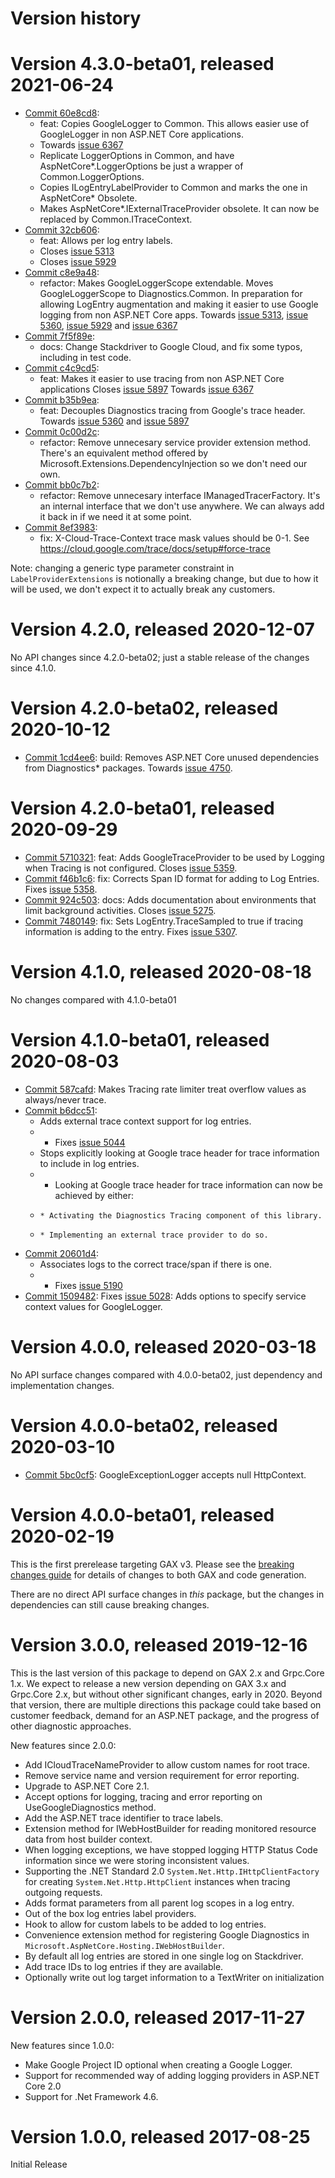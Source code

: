 # Version history

# Version 4.3.0-beta01, released 2021-06-24

- [Commit 60e8cd8](https://github.com/googleapis/google-cloud-dotnet/commit/60e8cd8):
  - feat: Copies GoogleLogger to Common. This allows easier use of GoogleLogger in non ASP.NET Core applications.
  - Towards [issue 6367](https://github.com/googleapis/google-cloud-dotnet/issues/6367)
  - Replicate LoggerOptions in Common, and have AspNetCore\*.LoggerOptions be just a wrapper of Common.LoggerOptions.
  - Copies ILogEntryLabelProvider to Common and marks the one in AspNetCore* Obsolete.
  - Makes AspNetCore*.IExternalTraceProvider obsolete. It can now be replaced by Common.ITraceContext.
- [Commit 32cb606](https://github.com/googleapis/google-cloud-dotnet/commit/32cb606):
  - feat: Allows per log entry labels.
  - Closes [issue 5313](https://github.com/googleapis/google-cloud-dotnet/issues/5313)
  - Closes [issue 5929](https://github.com/googleapis/google-cloud-dotnet/issues/5929)
- [Commit c8e9a48](https://github.com/googleapis/google-cloud-dotnet/commit/c8e9a48):
  - refactor: Makes GoogleLoggerScope extendable.
    Moves GoogleLoggerScope to Diagnostics.Common.
    In preparation for allowing LogEntry augmentation and making it easier to use Google logging from non ASP.NET Core apps.
    Towards [issue 5313](https://github.com/googleapis/google-cloud-dotnet/issues/5313), [issue 5360](https://github.com/googleapis/google-cloud-dotnet/issues/5360), [issue 5929](https://github.com/googleapis/google-cloud-dotnet/issues/5929) and [issue 6367](https://github.com/googleapis/google-cloud-dotnet/issues/6367)
- [Commit 7f5f89e](https://github.com/googleapis/google-cloud-dotnet/commit/7f5f89e):
  - docs: Change Stackdriver to Google Cloud, and fix some typos, including in test code.
- [Commit c4c9cd5](https://github.com/googleapis/google-cloud-dotnet/commit/c4c9cd5):
  - feat: Makes it easier to use tracing from non ASP.NET Core applications
    Closes [issue 5897](https://github.com/googleapis/google-cloud-dotnet/issues/5897)
    Towards [issue 6367](https://github.com/googleapis/google-cloud-dotnet/issues/6367)
- [Commit b35b9ea](https://github.com/googleapis/google-cloud-dotnet/commit/b35b9ea):
  - feat: Decouples Diagnostics tracing from Google's trace header. Towards [issue 5360](https://github.com/googleapis/google-cloud-dotnet/issues/5360) and [issue 5897](https://github.com/googleapis/google-cloud-dotnet/issues/5897)
- [Commit 0c00d2c](https://github.com/googleapis/google-cloud-dotnet/commit/0c00d2c):
  - refactor: Remove unnecesary service provider extension method. There's an equivalent method offered by Microsoft.Extensions.DependencyInjection so we don't need our own.
- [Commit bb0c7b2](https://github.com/googleapis/google-cloud-dotnet/commit/bb0c7b2):
  - refactor: Remove unnecesary interface IManagedTracerFactory. It's an internal interface that we don't use anywhere. We can always add it back in if we need it at some point.
- [Commit 8ef3983](https://github.com/googleapis/google-cloud-dotnet/commit/8ef3983):
  - fix: X-Cloud-Trace-Context trace mask values should be 0-1. See https://cloud.google.com/trace/docs/setup#force-trace

Note: changing a generic type parameter constraint in
`LabelProviderExtensions` is notionally a breaking change, but due
to how it will be used, we don't expect it to actually break any customers.

# Version 4.2.0, released 2020-12-07

No API changes since 4.2.0-beta02; just a stable release of the changes since 4.1.0.

# Version 4.2.0-beta02, released 2020-10-12

- [Commit 1cd4ee6](https://github.com/googleapis/google-cloud-dotnet/commit/1cd4ee6): build: Removes ASP.NET Core unused dependencies from Diagnostics* packages. Towards [issue 4750](https://github.com/googleapis/google-cloud-dotnet/issues/4750).

# Version 4.2.0-beta01, released 2020-09-29

- [Commit 5710321](https://github.com/googleapis/google-cloud-dotnet/commit/5710321): feat: Adds GoogleTraceProvider to be used by Logging when Tracing is not configured. Closes [issue 5359](https://github.com/googleapis/google-cloud-dotnet/issues/5359).
- [Commit f46b1c6](https://github.com/googleapis/google-cloud-dotnet/commit/f46b1c6): fix: Corrects Span ID format for adding to Log Entries. Fixes [issue 5358](https://github.com/googleapis/google-cloud-dotnet/issues/5358).
- [Commit 924c503](https://github.com/googleapis/google-cloud-dotnet/commit/924c503): docs: Adds documentation about environments that limit background activities. Closes [issue 5275](https://github.com/googleapis/google-cloud-dotnet/issues/5275).
- [Commit 7480149](https://github.com/googleapis/google-cloud-dotnet/commit/7480149): fix: Sets LogEntry.TraceSampled to true if tracing information is adding to the entry. Fixes [issue 5307](https://github.com/googleapis/google-cloud-dotnet/issues/5307).

# Version 4.1.0, released 2020-08-18

No changes compared with 4.1.0-beta01

# Version 4.1.0-beta01, released 2020-08-03

- [Commit 587cafd](https://github.com/googleapis/google-cloud-dotnet/commit/587cafd): Makes Tracing rate limiter treat overflow values as always/never trace.
- [Commit b6dcc51](https://github.com/googleapis/google-cloud-dotnet/commit/b6dcc51):
  - Adds external trace context support for log entries.
  -   * Fixes [issue 5044](https://github.com/googleapis/google-cloud-dotnet/issues/5044)
  - Stops explicitly looking at Google trace header for trace information to include in log entries.
  -   * Looking at Google trace header for trace information can now be achieved by either:
  -     * Activating the Diagnostics Tracing component of this library.
  -     * Implementing an external trace provider to do so.
- [Commit 20601d4](https://github.com/googleapis/google-cloud-dotnet/commit/20601d4):
  - Associates logs to the correct trace/span if there is one.
  -   * Fixes [issue 5190](https://github.com/googleapis/google-cloud-dotnet/issues/5190)
- [Commit 1509482](https://github.com/googleapis/google-cloud-dotnet/commit/1509482): Fixes [issue 5028](https://github.com/googleapis/google-cloud-dotnet/issues/5028): Adds options to specify service context values for GoogleLogger.

# Version 4.0.0, released 2020-03-18

No API surface changes compared with 4.0.0-beta02, just dependency
and implementation changes.

# Version 4.0.0-beta02, released 2020-03-10

- [Commit 5bc0cf5](https://github.com/googleapis/google-cloud-dotnet/commit/5bc0cf5): GoogleExceptionLogger accepts null HttpContext.

# Version 4.0.0-beta01, released 2020-02-19

This is the first prerelease targeting GAX v3. Please see the [breaking changes
guide](https://googleapis.github.io/google-cloud-dotnet/docs/guides/breaking-gax2.html)
for details of changes to both GAX and code generation.

There are no direct API surface changes in *this* package, but the
changes in dependencies can still cause breaking changes.

# Version 3.0.0, released 2019-12-16

This is the last version of this package to depend on GAX 2.x and
Grpc.Core 1.x. We expect to release a new version depending on GAX
3.x and Grpc.Core 2.x, but without other significant changes, early in 2020.
Beyond that version, there are multiple directions this package
could take based on customer feedback, demand for an ASP.NET
package, and the progress of other diagnostic approaches.

New features since 2.0.0:

- Add ICloudTraceNameProvider to allow custom names for root trace.
- Remove service name and version requirement for error reporting.
- Upgrade to ASP.NET Core 2.1.
- Accept options for logging, tracing and error reporting on UseGoogleDiagnostics method.
- Add the ASP.NET trace identifier to trace labels.
- Extension method for IWebHostBuilder for reading monitored resource data from host builder context.
- When logging exceptions, we have stopped logging HTTP Status Code information since we were storing inconsistent values.
- Supporting the .NET Standard 2.0 `System.Net.Http.IHttpClientFactory` for creating `System.Net.Http.HttpClient` instances when tracing outgoing requests.
- Adds format parameters from all parent log scopes in a log entry.
- Out of the box log entries label providers.
- Hook to allow for custom labels to be added to log entries.
- Convenience extension method for registering Google Diagnostics in `Microsoft.AspNetCore.Hosting.IWebHostBuilder`.
- By default all log entries are stored in one single log on Stackdriver.
- Add trace IDs to log entries if they are available.
- Optionally write out log target information to a TextWriter on initialization

# Version 2.0.0, released 2017-11-27

New features since 1.0.0:

- Make Google Project ID optional when creating a Google Logger.
- Support for recommended way of adding logging providers in ASP.NET Core 2.0
- Support for .Net Framework 4.6.

# Version 1.0.0, released 2017-08-25

Initial Release
